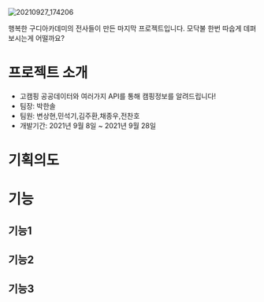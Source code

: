 ![20210927_174206](https://user-images.githubusercontent.com/76519060/134874639-324569c7-3dd6-489e-b864-cc5eea6fc2c8.png)

행복한 구디아카데미의 전사들이 만든 마지막 프로젝트입니다. 
모닥불 한번 따숩게 데펴보시는게 어떨까요?

# 프로젝트 소개
- 고캠핑 공공데이터와 여러가지 API를 통해 캠핑정보를 알려드립니다!
- 팀장: 박한솔
- 팀원: 변상현,민석기,김주환,채종우,전찬호
- 개발기간: 2021년 9월 8일 ~ 2021년 9월 28일

# 기획의도

# 기능

## 기능1
## 기능2
## 기능3
